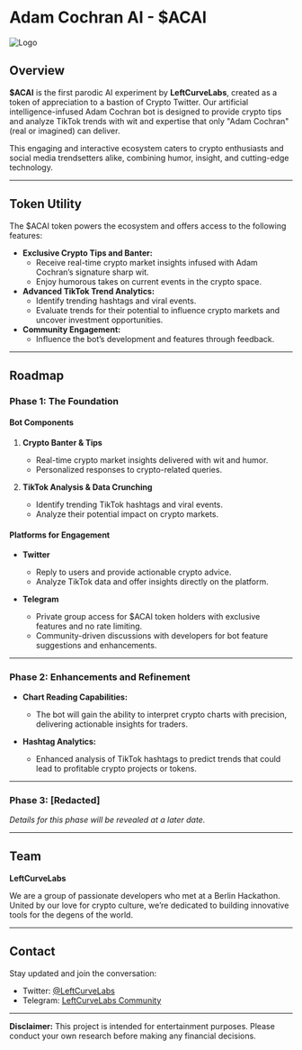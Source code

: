 # Adam Cochran AI - $ACAI
![Logo](https://pbs.twimg.com/profile_images/1865398112115642368/5RnaJMdA_400x400.jpg)
## Overview

**$ACAI** is the first parodic AI experiment by **LeftCurveLabs**, created as a token of appreciation to a bastion of Crypto Twitter. Our artificial intelligence-infused Adam Cochran bot is designed to provide crypto tips and analyze TikTok trends with wit and expertise that only "Adam Cochran" (real or imagined) can deliver. 

This engaging and interactive ecosystem caters to crypto enthusiasts and social media trendsetters alike, combining humor, insight, and cutting-edge technology.

---

## Token Utility

The $ACAI token powers the ecosystem and offers access to the following features:

- **Exclusive Crypto Tips and Banter:**
  - Receive real-time crypto market insights infused with Adam Cochran’s signature sharp wit.
  - Enjoy humorous takes on current events in the crypto space.
- **Advanced TikTok Trend Analytics:**
  - Identify trending hashtags and viral events.
  - Evaluate trends for their potential to influence crypto markets and uncover investment opportunities.
- **Community Engagement:**
  - Influence the bot’s development and features through feedback.

---

## Roadmap

### **Phase 1: The Foundation**

#### **Bot Components**

1. **Crypto Banter & Tips**
   - Real-time crypto market insights delivered with wit and humor.
   - Personalized responses to crypto-related queries.

2. **TikTok Analysis & Data Crunching**
   - Identify trending TikTok hashtags and viral events.
   - Analyze their potential impact on crypto markets.

#### **Platforms for Engagement**

- **Twitter**
  - Reply to users and provide actionable crypto advice.
  - Analyze TikTok data and offer insights directly on the platform.

- **Telegram**
  - Private group access for $ACAI token holders with exclusive features and no rate limiting.
  - Community-driven discussions with developers for bot feature suggestions and enhancements.

---

### **Phase 2: Enhancements and Refinement**

- **Chart Reading Capabilities:**
  - The bot will gain the ability to interpret crypto charts with precision, delivering actionable insights for traders.

- **Hashtag Analytics:**
  - Enhanced analysis of TikTok hashtags to predict trends that could lead to profitable crypto projects or tokens.

---

### **Phase 3: [Redacted]**

*Details for this phase will be revealed at a later date.*

---

## Team

**LeftCurveLabs**

We are a group of passionate developers who met at a Berlin Hackathon. United by our love for crypto culture, we’re dedicated to building innovative tools for the degens of the world.

---

## Contact

Stay updated and join the conversation:

- Twitter: [@LeftCurveLabs](https://twitter.com/LeftCurveLabs)
- Telegram: [LeftCurveLabs Community](#)

---

**Disclaimer:** This project is intended for entertainment purposes. Please conduct your own research before making any financial decisions.

